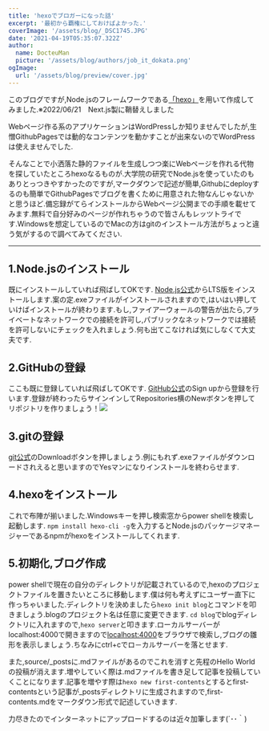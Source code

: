 ```yaml
---
title: 'hexoでブロガーになった話'
excerpt: '最初から覇権にしておけばよかった.'
coverImage: '/assets/blog/_DSC1745.JPG'
date: '2021-04-19T05:35:07.322Z'
author:
  name: DocteuMan
  picture: '/assets/blog/authors/job_it_dokata.png'
ogImage:
  url: '/assets/blog/preview/cover.jpg'
---
```

このブログですが,Node.jsのフレームワークである[「hexo」](https://hexo.io/)を用いて作成してみました.※2022/06/21　Next.js製に鞘替えしました

Webページ作る系のアプリケーションはWordPressしか知りませんでしたが,生憎GithubPagesでは動的なコンテンツを動かすことが出来ないのでWordPressは使えませんでした.

そんなことで小洒落た静的ファイルを生成しつつ楽にWebページを作れる代物を探していたところhexoなるものが.大学院の研究でNode.jsを使っていたのもありとっつきやすかったのですが,マークダウンで記述が簡単,Githubにdeployするのも簡単でGithubPagesでブログを書くために用意された物なんじゃないかと思うほど.備忘録がてらインストールからWebページ公開までの手順を載せてみます.無料で自分好みのページが作れちゃうので皆さんもレッツトライです.Windowsを想定しているのでMacの方はgitのインストール方法がちょっと違う気がするので調べてみてください.

***

## 1.Node.jsのインストール
既にインストールしていれば飛ばしてOKです.
[Node.js公式](https://nodejs.org/ja/)からLTS版をインストールします.案の定.exeファイルがインストールされますので,はいはい押していけばインストールが終わります.もし,ファイアーウォールの警告が出たら,プライベートなネットワークでの接続を許可し,パブリックなネットワークでは接続を許可しないにチェックを入れましょう.何も出てこなければ気にしなくて大丈夫です.

## 2.GitHubの登録
ここも既に登録していれば飛ばしてOKです.
[GitHub公式](https://github.com/)のSign upから登録を行います.登録が終わったらサインインしてRepositories横のNewボタンを押してリポジトリを作りましょう！![](/source/about-page/github.png)

## 3.gitの登録
[git公式](https://git-scm.com/)のDownloadボタンを押しましょう.例にもれず.exeファイルがダウンロードされえると思いますのでYesマンになりインストールを終わらせます.

## 4.hexoをインストール
これで布陣が揃いました.Windowsキーを押し検索窓からpower shellを検索し起動します.
`npm install hexo-cli -g`を入力するとNode.jsのパッケージマネージャーであるnpmがhexoをインストールしてくれます.

## 5.初期化,ブログ作成
power shellで現在の自分のディレクトリが記載されているので,hexoのプロジェクトファイルを置きたいところに移動します.僕は何も考えずにユーザー直下に作っちゃいました.ディレクトリを決めましたら`hexo init blog`とコマンドを叩きましょう.blogのプロジェクト名は任意に変更できます.
`cd blog`でblogディレクトリに入れますので,`hexo server`と叩きます.ローカルサーバーがlocalhost:4000で開きますので[localhost:4000](https://localhost:4000)をブラウザで検索し,ブログの雛形を表示しましょう.ちなみにctrl+cでロ－カルサーバーを落とせます.

また,source/_postsに.mdファイルがあるのでこれを消すと先程のHello Worldの投稿が消えます.増やしていく際は.mdファイルを書き足して記事を投稿していくことになります.記事を増やす際は`hexo new first-contents`とするとfirst-contentsという記事が_postsディレクトリに生成されますので,first-contents.mdをマークダウン形式で記述していきます.

力尽きたのでインターネットにアップロードするのは近々加筆します(´･･｀)